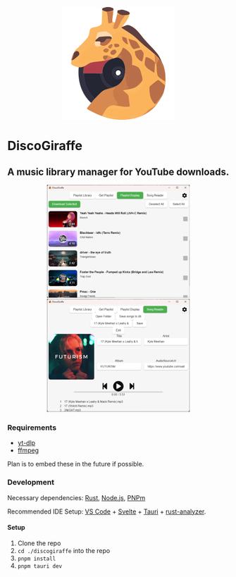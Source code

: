 <p align="center">
    <img src="./src-tauri/icons/Logo.png" height="256" style="">
</p>

# DiscoGiraffe

## A music library manager for YouTube downloads.

<p align="center" display="inline">
    <img height=256 src="./examples/pl_display.png">
    <img height=256 src="./examples/song_reader.png">
</p>

### Requirements

- [yt-dlp](https://github.com/yt-dlp/yt-dlp)
- [ffmpeg](https://ffmpeg.org/)

Plan is to embed these in the future if possible.

### Development

Necessary dependencies: [Rust](https://www.rust-lang.org/), [Node.js](https://nodejs.org/en), [PNPm](https://pnpm.io/)

Recommended IDE Setup:
[VS Code](https://code.visualstudio.com/) + [Svelte](https://marketplace.visualstudio.com/items?itemName=svelte.svelte-vscode) + [Tauri](https://marketplace.visualstudio.com/items?itemName=tauri-apps.tauri-vscode) + [rust-analyzer](https://marketplace.visualstudio.com/items?itemName=rust-lang.rust-analyzer).

#### Setup

1. Clone the repo
2. `cd ./discogiraffe` into the repo
3. `pnpm install`
4. `pnpm tauri dev`
